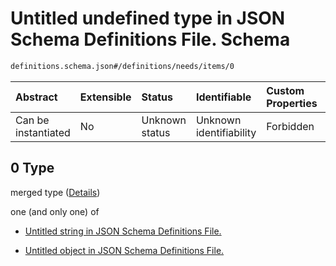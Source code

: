 # Untitled undefined type in JSON Schema Definitions File.  Schema

```txt
definitions.schema.json#/definitions/needs/items/0
```



| Abstract            | Extensible | Status         | Identifiable            | Custom Properties | Additional Properties | Access Restrictions | Defined In                                                                         |
| :------------------ | :--------- | :------------- | :---------------------- | :---------------- | :-------------------- | :------------------ | :--------------------------------------------------------------------------------- |
| Can be instantiated | No         | Unknown status | Unknown identifiability | Forbidden         | Allowed               | none                | [definitions.schema.json\*](../out/definitions.schema.json "open original schema") |

## 0 Type

merged type ([Details](definitions-definitions-needs-items-0.md))

one (and only one) of

*   [Untitled string in JSON Schema Definitions File. ](definitions-definitions-needs-items-0-oneof-0.md "check type definition")

*   [Untitled object in JSON Schema Definitions File. ](definitions-definitions-needs-items-0-oneof-1.md "check type definition")
